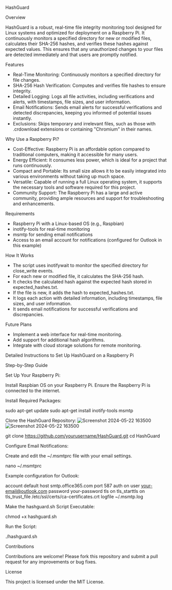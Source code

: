 HashGuard

Overview

HashGuard is a robust, real-time file integrity monitoring tool designed for Linux systems and optimized for deployment on a Raspberry Pi. It continuously monitors a specified directory for new or modified files, calculates their SHA-256 hashes, and verifies these hashes against expected values. This ensures that any unauthorized changes to your files are detected immediately and that users are promptly notified.

Features

- Real-Time Monitoring: Continuously monitors a specified directory for file changes.
- SHA-256 Hash Verification: Computes and verifies file hashes to ensure integrity.
- Detailed Logging: Logs all file activities, including verifications and alerts, with timestamps, file sizes, and user 
    information.
- Email Notifications: Sends email alerts for successful verifications and detected discrepancies, keeping you informed of 
    potential issues instantly.
- Exclusions: Skips temporary and irrelevant files, such as those with .crdownload extensions or containing "Chromium" in their 
    names.

Why Use a Raspberry Pi?

- Cost-Effective: Raspberry Pi is an affordable option compared to traditional computers, making it accessible for many users.
- Energy Efficient: It consumes less power, which is ideal for a project that runs continuously.
- Compact and Portable: Its small size allows it to be easily integrated into various environments without taking up much space.
- Versatile: Capable of running a full Linux operating system, it supports the necessary tools and software required for this 
    project.
- Community Support: The Raspberry Pi has a large and active community, providing ample resources and support for 
    troubleshooting and enhancements.


Requirements

- Raspberry Pi with a Linux-based OS (e.g., Raspbian)
- inotify-tools for real-time monitoring
- msmtp for sending email notifications
- Access to an email account for notifications (configured for Outlook in this example)

How It Works

- The script uses inotifywait to monitor the specified directory for close_write events.
- For each new or modified file, it calculates the SHA-256 hash.
- It checks the calculated hash against the expected hash stored in expected_hashes.txt.
- If the file is new, it adds the hash to expected_hashes.txt.
- It logs each action with detailed information, including timestamps, file sizes, and user information.
- It sends email notifications for successful verifications and discrepancies.

Future Plans

- Implement a web interface for real-time monitoring.
- Add support for additional hash algorithms.
- Integrate with cloud storage solutions for remote monitoring.
  

Detailed Instructions to Set Up HashGuard on a Raspberry Pi

Step-by-Step Guide

Set Up Your Raspberry Pi:

Install Raspbian OS on your Raspberry Pi.
Ensure the Raspberry Pi is connected to the internet.


Install Required Packages:

sudo apt-get update
sudo apt-get install inotify-tools msmtp


Clone the HashGuard Repository:
![Screenshot 2024-05-22 163500](https://github.com/Muktansh02/HashGuard/assets/124135961/132b7a16-7689-4a9d-82b2-88c8710a0722)
![Screenshot 2024-05-22 163500](https://github.com/Muktansh02/HashGuard/assets/124135961/ffa1c270-c689-454b-8589-86d49ad42fff)

git clone https://github.com/yourusername/HashGuard.git
cd HashGuard


Configure Email Notifications:

Create and edit the ~/.msmtprc file with your email settings.

nano ~/.msmtprc

Example configuration for Outlook:

account default
host smtp.office365.com
port 587
auth on
user your-email@outlook.com
password your-password
tls on
tls_starttls on
tls_trust_file /etc/ssl/certs/ca-certificates.crt
logfile ~/.msmtp.log


Make the hashguard.sh Script Executable:

chmod +x hashguard.sh

Run the Script:

./hashguard.sh

Contributions

Contributions are welcome! Please fork this repository and submit a pull request for any improvements or bug fixes.

License

This project is licensed under the MIT License.

